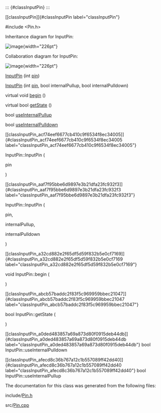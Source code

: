 ::: {#classInputPin}
:::

[\[classInputPin\]]{#classInputPin label="classInputPin"}

\#include $<$Pin.h$>$

Inheritance diagram for InputPin:

![image](classInputPin__inherit__graph){width="226pt"}

Collaboration diagram for InputPin:

![image](classInputPin__coll__graph){width="226pt"}

[InputPin](#classInputPin_acf74eef6677cb410c9f6534f8ec34005) (int
[pin](#classPin_acf35726490e8ccea7fdeeeb57144bf6d))

[InputPin](#classInputPin_aaf7f95bbe6d9897e3b21dfa23fc932f3) (int
[pin](#classPin_acf35726490e8ccea7fdeeeb57144bf6d), bool internalPullup,
bool internalPulldown)

virtual void [begin](#classInputPin_a32cd882e2f65df5d59f832b5e0cf7169)
()

virtual bool
[getState](#classInputPin_abcb57baddc2f83f5c969959bbec21047) ()

bool
[useInternalPullup](#classInputPin_afecd8c36b767a12c1b557089ff42dd40)

bool
[useInternalPulldown](#classInputPin_a0ded483857a69a873d80f0915deb44db)

[\[classInputPin\_acf74eef6677cb410c9f6534f8ec34005\]]{#classInputPin_acf74eef6677cb410c9f6534f8ec34005
label="classInputPin_acf74eef6677cb410c9f6534f8ec34005"}

InputPin::InputPin (

pin

)

[\[classInputPin\_aaf7f95bbe6d9897e3b21dfa23fc932f3\]]{#classInputPin_aaf7f95bbe6d9897e3b21dfa23fc932f3
label="classInputPin_aaf7f95bbe6d9897e3b21dfa23fc932f3"}

InputPin::InputPin (

pin,

internalPullup,

internalPulldown

)

[\[classInputPin\_a32cd882e2f65df5d59f832b5e0cf7169\]]{#classInputPin_a32cd882e2f65df5d59f832b5e0cf7169
label="classInputPin_a32cd882e2f65df5d59f832b5e0cf7169"}

void InputPin::begin (

)

[\[classInputPin\_abcb57baddc2f83f5c969959bbec21047\]]{#classInputPin_abcb57baddc2f83f5c969959bbec21047
label="classInputPin_abcb57baddc2f83f5c969959bbec21047"}

bool InputPin::getState (

)

[\[classInputPin\_a0ded483857a69a873d80f0915deb44db\]]{#classInputPin_a0ded483857a69a873d80f0915deb44db
label="classInputPin_a0ded483857a69a873d80f0915deb44db"} bool
InputPin::useInternalPulldown

[\[classInputPin\_afecd8c36b767a12c1b557089ff42dd40\]]{#classInputPin_afecd8c36b767a12c1b557089ff42dd40
label="classInputPin_afecd8c36b767a12c1b557089ff42dd40"} bool
InputPin::useInternalPullup

The documentation for this class was generated from the following files:

include/[Pin.h](#Pin_8h)

src/[Pin.cpp](#Pin_8cpp)
